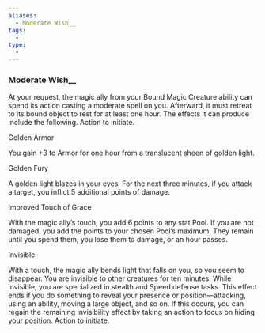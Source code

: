 ```yaml
---
aliases:
  - Moderate Wish__
tags:
  - 
type:
  - 
---
```

### Moderate Wish__

At your request, the magic ally from your Bound Magic Creature ability can spend its action casting a moderate spell on you. Afterward, it must retreat to its bound object to rest for at least one hour. The effects it can produce include the following. Action to initiate.

Golden Armor

You gain +3 to Armor for one hour from a translucent sheen of golden light.

Golden Fury

A golden light blazes in your eyes. For the next three minutes, if you attack a target, you inflict 5 additional points of damage.

Improved Touch of Grace

With the magic ally’s touch, you add 6 points to any stat Pool. If you are not damaged, you add the points to your chosen Pool’s maximum. They remain until you spend them, you lose them to damage, or an hour passes.

Invisible

With a touch, the magic ally bends light that falls on you, so you seem to disappear. You are invisible to other creatures for ten minutes. While invisible, you are specialized in stealth and Speed defense tasks. This effect ends if you do something to reveal your presence or position—attacking, using an ability, moving a large object, and so on. If this occurs, you can regain the remaining invisibility effect by taking an action to focus on hiding your position. Action to initiate.